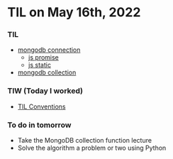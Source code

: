 # **TIL on May 16th, 2022**

### TIL
- [mongodb connection](../../../Library%20and%20Framework/MongoDB/connection-05-16-2022.md)
  * [js promise](../../../Languages/JavaScript/promise-05-16-2022.md)
  * [js static](../../../Languages/JavaScript/static-in-class-05-16-2022.md)
- [mongodb collection](../../../Library%20and%20Framework/MongoDB/collection-05-16-2022.md)

### TIW (Today I worked)
- [TIL Conventions](../../../conventions.md)

### To do in tomorrow
- Take the MongoDB collection function lecture
- Solve the algorithm a problem or two using Python